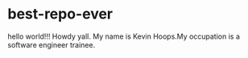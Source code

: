 # best-repo-ever
hello world!!!
Howdy yall.
My name is Kevin Hoops.My occupation is a software engineer trainee.

